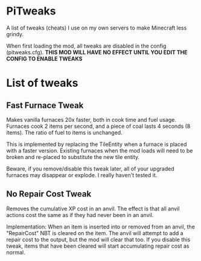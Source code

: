 # PiTweaks

A list of tweaks (cheats) I use on my own servers to make Minecraft less grindy.

When first loading the mod, all tweaks are disabled in the config (pitweaks.cfg).  **THIS MOD WILL HAVE NO EFFECT UNTIL YOU EDIT THE CONFIG TO ENABLE TWEAKS**

# List of tweaks

## Fast Furnace Tweak

Makes vanilla furnaces 20x faster, both in cook time and fuel usage.  Furnaces cook 2 items per second, and a piece of coal lasts 4 seconds (8 items).  The ratio of fuel to items is unchanged.

This is implemented by replacing the TileEntity when a furnace is placed with a faster version.  Existing furnaces when the mod loads will need to be broken and re-placed to substitute the new tile entity.

Beware, if you remove/disable this tweak later, all of your upgraded furnaces may disappear or explode.  I really haven't tested it.

## No Repair Cost Tweak

Removes the cumulative XP cost in an anvil.  The effect is that all anvil actions cost the same as if they had never been in an anvil.

Implementation: When an item is inserted into or removed from an anvil, the "RepairCost" NBT is cleared on the item.  The anvil will attempt to add a repair cost to the output, but the mod will clear that too.  If you disable this tweak, items that have been cleared will start accumulating repair cost as normal.

